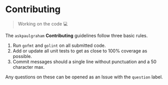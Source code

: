 # Contributing

> Working on the code 💻

The `askpaulgraham` **Contributing** guidelines follow three basic rules.

1. Run `gofmt` and `golint` on all submitted code.  
2. Add or update all unit tests to get as close to 100% coverage as possible.  
3. Commit messages should a single line without punctuation and a 50 character max.  

Any questions on these can be opened as an Issue with the `question` label.  
